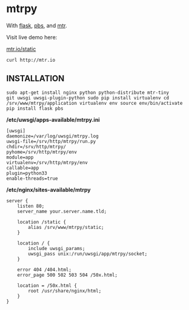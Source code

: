 # mtrpy

With [flask](http://flask.pocoo.org),
[pbs](https://github.com/amoffat/pbs), and
[mtr](http://www.bitwizard.nl/mtr/).

Visit live demo here:

[mtr.io/static](http://mtr.io/static)

```
curl http://mtr.io
```

## INSTALLATION

```
sudo apt-get install nginx python python-distribute mtr-tiny
git uwsgi uwsgi-plugin-python sudo pip install virtualenv cd
/srv/www/mtrpy/application virtualenv env source env/bin/activate
pip install flask pbs
```

**/etc/uwsgi/apps-available/mtrpy.ini**

```
[uwsgi]
daemonize=/var/log/uwsgi/mtrpy.log
uwsgi-file=/srv/http/mtrpy/run.py
chdir=/srv/http/mtrpy/
pyhome=/srv/http/mtrpy/env
module=app
virtualenv=/srv/http/mtrpy/env
callable=app
plugin=python33
enable-threads=true
```

**/etc/nginx/sites-available/mtrpy**

```
server {
    listen 80;
    server_name your.server.name.tld;

    location /static {
        alias /srv/www/mtrpy/static;
    }

    location / {
        include uwsgi_params;
        uwsgi_pass unix:/run/uwsgi/app/mtrpy/socket;
    }

    error 404 /404.html;
    error_page 500 502 503 504 /50x.html;

    location = /50x.html {
        root /usr/share/nginx/html;
    }
}
```

